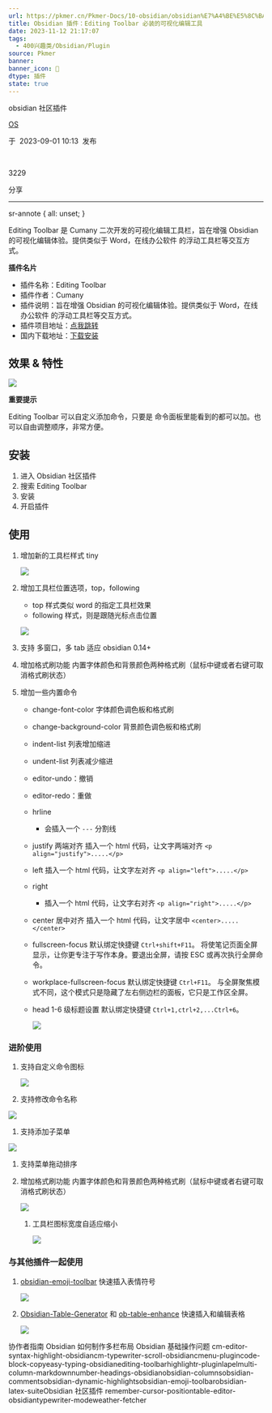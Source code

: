 ```yaml
---
url: https://pkmer.cn/Pkmer-Docs/10-obsidian/obsidian%E7%A4%BE%E5%8C%BA%E6%8F%92%E4%BB%B6/editing-toolbar/
title: Obsidian 插件：Editing Toolbar 必装的可视化编辑工具
date: 2023-11-12 21:17:07
tags:
  - 400兴趣类/Obsidian/Plugin
source: Pkmer
banner:
banner_icon: 🔖
dtype: 插件
state: true
---
```

<div class="menu-toggle"> <SidebarToggle client:idle ></SidebarToggle> </div>

obsidian 社区插件

[OS](https://pkmer.cn/authors/os)

于  2023-09-01 10:13  发布

 

3229

分享

* * *

sr-annote { all: unset; }

Editing Toolbar 是 Cumany 二次开发的可视化编辑工具栏，旨在增强 Obsidian 的可视化编辑体验。提供类似于 Word，在线办公软件 的浮动工具栏等交互方式。

**插件名片**

*   插件名称：Editing Toolbar
*   插件作者：Cumany
*   插件说明：旨在增强 Obsidian 的可视化编辑体验。提供类似于 Word，在线办公软件 的浮动工具栏等交互方式。
*   插件项目地址：[点我跳转](https://github.com/cumany/obsidian-editing-toolbar)
*   国内下载地址：[下载安装](https://pkmer.cn/products/plugin/pluginMarket/?editing-toolbar)

## 效果 & 特性

![](https://cdn.pkmer.cn/images/8dcebbf3dbf5d43541cacc63301ae1a8_MD5.gif!pkmer)

**重要提示**

Editing Toolbar 可以自定义添加命令，只要是 命令面板里能看到的都可以加。也可以自由调整顺序，非常方便。

## 安装

1.  进入 Obsidian 社区插件
2.  搜索 Editing Toolbar
3.  安装
4.  开启插件

## 使用

1.  增加新的工具栏样式 tiny
    
    ![](https://cdn.pkmer.cn/images/6c7222e15b6962cc554077c737db26c4_MD5.png!pkmer)
    
2.  增加工具栏位置选项，top，following
    
    *   top 样式类似 word 的指定工具栏效果
    *   following 样式，则是跟随光标点击位置
    
    ![](https://cdn.pkmer.cn/images/ee396b67b8834eb107c53c27100bd31d_MD5.png!pkmer)
    
3.  支持 多窗口，多 tab 适应 obsidian 0.14+
    
4.  增加格式刷功能 内置字体颜色和背景颜色两种格式刷（鼠标中键或者右键可取消格式刷状态）
    
5.  增加一些内置命令
    
    *   change-font-color 字体颜色调色板和格式刷
    *   change-background-color 背景颜色调色板和格式刷
    *   indent-list 列表增加缩进
    *   undent-list 列表减少缩进
    *   editor-undo：撤销
    *   editor-redo：重做
    *   hrline
        *   会插入一个 `---` 分割线
    *   justify 两端对齐 插入一个 html 代码，让文字两端对齐 `<p align="justify">.....</p>`
    *   left 插入一个 html 代码，让文字左对齐 `<p align="left">.....</p>`
    *   right
        *   插入一个 html 代码，让文字右对齐 `<p align="right">.....</p>`
    *   center 居中对齐 插入一个 html 代码，让文字居中 `<center>.....</center>`
    *   fullscreen-focus 默认绑定快捷键 `Ctrl+shift+F11`。 将使笔记页面全屏显示，让你更专注于写作本身。要退出全屏，请按 ESC 或再次执行全屏命令。
    *   workplace-fullscreen-focus 默认绑定快捷键 `Ctrl+F11`。 与全屏聚焦模式不同，这个模式只是隐藏了左右侧边栏的面板，它只是工作区全屏。
    *   head 1-6 级标题设置 默认绑定快捷键 `Ctrl+1,ctrl+2,...Ctrl+6`。
        
        ![](https://cdn.pkmer.cn/images/0d9a9a1c49d9d2b61ea4e17c400766e3_MD5.png!pkmer)
        

### 进阶使用

1.  支持自定义命令图标
    
    ![](https://cdn.pkmer.cn/images/02dbf5b6ba9ecf5b170766f390f3f0a5_MD5.gif!pkmer)
    
2.  支持修改命令名称
    

![](https://cdn.pkmer.cn/images/48b368f52a8494689040e851a77bad09_MD5.gif!pkmer)

1.  支持添加子菜单

![](https://cdn.pkmer.cn/images/ee9a0674177f5467ccaa9888fe3227e4_MD5.gif!pkmer)

1.  支持菜单拖动排序
    
2.  增加格式刷功能 内置字体颜色和背景颜色两种格式刷（鼠标中键或者右键可取消格式刷状态）
    
    ![](https://cdn.pkmer.cn/images/043688f59a5fa25d87f3d6bfa1c60de9_MD5.gif!pkmer)
    
    1.  工具栏图标宽度自适应缩小
        
        ![](https://ghproxy.com/https://raw.githubusercontent.com/cumany/cumany/main/pic/202209072157728.gif)
        

### 与其他插件一起使用

1.  [obsidian-emoji-toolbar](https://pkmer.cn/Pkmer-Docs/10-obsidian/obsidian%E7%A4%BE%E5%8C%BA%E6%8F%92%E4%BB%B6/obsidian-emoji-toolbar) 快速插入表情符号
    
    ![](https://ghproxy.com/https://raw.githubusercontent.com/cumany/cumany/main/pic/202209092001600.gif)
    
2.  [Obsidian-Table-Generator](https://github.com/Quorafind/Obsidian-Table-Generator/) 和 [ob-table-enhance](https://github.com/Stardusten/ob-table-enhancer) 快速插入和编辑表格
    
    ![](https://ghproxy.com/https://raw.githubusercontent.com/cumany/cumany/main/pic/202209092008571.gif)
    

协作者指南 Obsidian 如何制作多栏布局 Obsidian 基础操作问题 cm-editor-syntax-highlight-obsidiancm-typewriter-scroll-obsidiancmenu-plugincode-block-copyeasy-typing-obsidianediting-toolbarhighlightr-pluginlapelmulti-column-markdownnumber-headings-obsidianobsidian-columnsobsidian-commentsobsidian-dynamic-highlightsobsidian-emoji-toolbarobsidian-latex-suiteObsidian 社区插件 remember-cursor-positiontable-editor-obsidiantypewriter-modeweather-fetcher